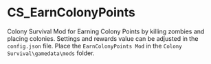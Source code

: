 # CS_EarnColonyPoints
Colony Survival Mod for Earning Colony Points by killing zombies and placing colonies.
Settings and rewards value can be adjusted in the `config.json` file.
Place the `EarnColonyPoints Mod` in the `Colony Survival\gamedata\mods` folder.
